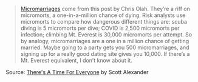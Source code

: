 > [Micromarriages](https://colah.github.io/personal/micromarriages/) come from this post by Chris Olah. They’re a riff on micromorts, a one-in-a-million chance of dying. Risk analysts use micromorts to compare how dangerous different things are: scuba diving is 5 micromorts per dive; COVID is 2,500 micromorts per infection; climbing Mt. Everest is 30,000 micromorts per attempt. So by analogy, micromarriages are a one in a million chance of getting married. Maybe going to a party gets you 500 micromarriages, and signing up for a really good dating site gives you 10,000. If there’s a Mt. Everest equivalent, I don’t know about it.

Source: [There's A Time For Everyone](https://astralcodexten.substack.com/p/theres-a-time-for-everyone) by Scott Alexander